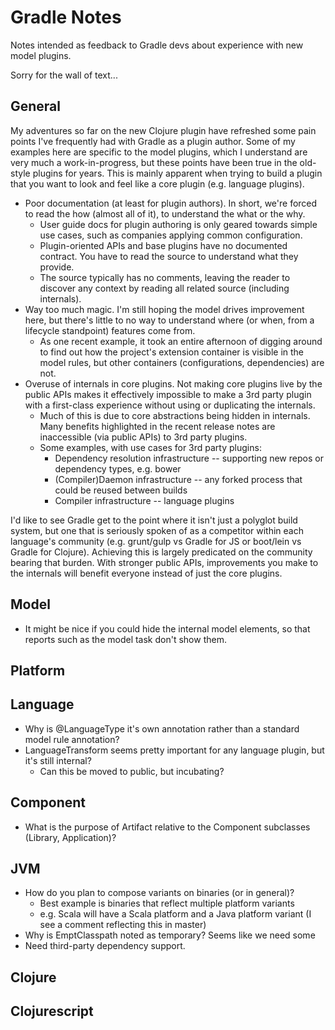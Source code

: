 # Gradle Notes

Notes intended as feedback to Gradle devs about experience with new model plugins.

Sorry for the wall of text...

## General

My adventures so far on the new Clojure plugin have refreshed some pain points I've
frequently had with Gradle as a plugin author. Some of my examples here are specific
to the model plugins, which I understand are very much a work-in-progress, but these
points have been true in the old-style plugins for years. This is mainly apparent when
trying to build a plugin that you want to look and feel like a core plugin (e.g.
language plugins).

- Poor documentation (at least for plugin authors). In short, we're forced to read the
  how (almost all of it), to understand the what or the why.
  - User guide docs for plugin authoring is only geared towards simple use cases, such
    as companies applying common configuration.
  - Plugin-oriented APIs and base plugins have no documented contract. You have to
    read the source to understand what they provide.
  - The source typically has no comments, leaving the reader to discover any
    context by reading all related source (including internals).
- Way too much magic. I'm still hoping the model drives improvement here, but there's
  little to no way to understand where (or when, from a lifecycle standpoint) features
  come from.
  - As one recent example, it took an entire afternoon of digging around to find out how
    the project's extension container is visible in the model rules, but other containers
    (configurations, dependencies) are not.
- Overuse of internals in core plugins. Not making core plugins live by the public APIs
  makes it effectively impossible to make a 3rd party plugin with a first-class experience
  without using or duplicating the internals.
  - Much of this is due to core abstractions being hidden in internals. Many benefits
    highlighted in the recent release notes are inaccessible (via public APIs) to 3rd
    party plugins.
  - Some examples, with use cases for 3rd party plugins:
    - Dependency resolution infrastructure -- supporting new repos or dependency types,
      e.g. bower
    - (Compiler)Daemon infrastructure -- any forked process that could be reused between
      builds
    - Compiler infrastructure -- language plugins

I'd like to see Gradle get to the point where it isn't just a polyglot build system, but
one that is seriously spoken of as a competitor within each language's community (e.g.
grunt/gulp vs Gradle for JS or boot/lein vs Gradle for Clojure). Achieving this is largely
predicated on the community bearing that burden. With stronger public APIs, improvements
you make to the internals will benefit everyone instead of just the core plugins.

## Model

- It might be nice if you could hide the internal model elements, so that reports such as the model task don't show them.

## Platform

## Language

- Why is @LanguageType it's own annotation rather than a standard model rule annotation?
- LanguageTransform seems pretty important for any language plugin, but it's still internal?
    - Can this be moved to public, but incubating?

## Component

- What is the purpose of Artifact relative to the Component subclasses (Library, Application)?

## JVM

- How do you plan to compose variants on binaries (or in general)?
    - Best example is binaries that reflect multiple platform variants
    - e.g. Scala will have a Scala platform and a Java platform variant (I see a comment reflecting this in master)
- Why is EmptClasspath noted as temporary? Seems like we need some
- Need third-party dependency support.

## Clojure

## Clojurescript
